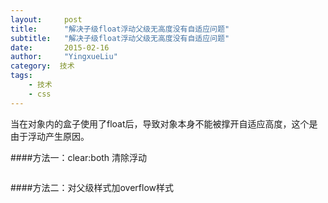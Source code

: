 ```yaml
---
layout:     post
title:      "解决子级float浮动父级无高度没有自适应问题"
subtitle:   "解决子级float浮动父级无高度没有自适应问题"
date:       2015-02-16
author:     "YingxueLiu"
category:  技术
tags:
    - 技术
    - css
---
```


当在对象内的盒子使用了float后，导致对象本身不能被撑开自适应高度，这个是由于浮动产生原因。

####方法一：clear:both 清除浮动
    <div class="father"> 
        <div class="f-l" style="float:left;"></div> 
        <div class="f-r" style="float:right;"></div> 
        <div style="clear:both;"></div> 
    </div> 
    
####方法二：对父级样式加overflow样式
    <div class="father" style="over-flow:hidden;"> 
        <div class="f-l" style="float:left;"></div> 
        <div class="f-r" style="float:right;"></div>          
    </div> 